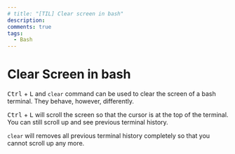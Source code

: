 ```yaml
---
# title: "[TIL] Clear screen in bash"
description:
comments: true
tags:
  - Bash
---
```


# Clear Screen in bash

<kbd>Ctrl</kbd> + <kbd>L</kbd> and `clear` command can be used to clear the screen of a bash terminal. They behave, however, differently.

<kbd>Ctrl</kbd> + <kbd>L</kbd> will scroll the screen so that the cursor is at the top of the terminal. You can still scroll up and see previous terminal history.

`clear` will removes all previous terminal history completely so that you cannot scroll up any more.
